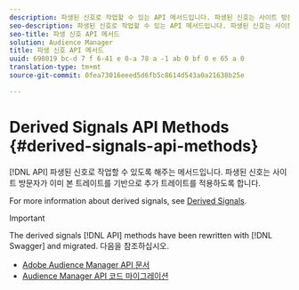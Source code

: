 ```yaml
---
description: 파생된 신호로 작업할 수 있는 API 메서드입니다. 파생된 신호는 사이트 방문자가 이미 본 트레이트를 기반으로 추가 트레이트를 적용하도록 합니다.
seo-description: 파생된 신호로 작업할 수 있는 API 메서드입니다. 파생된 신호는 사이트 방문자가 이미 본 트레이트를 기반으로 추가 트레이트를 적용하도록 합니다.
seo-title: 파생 신호 API 메서드
solution: Audience Manager
title: 파생 신호 API 메서드
uuid: 698019 bc-d 7 f 6-41 e 0-a 78 a -1 ab 0 bf 0 e 65 a 0
translation-type: tm+mt
source-git-commit: 0fea73016eeed5d6fb5c8614d543a0a21638b25e

---
```



# Derived Signals API Methods {#derived-signals-api-methods}

[!DNL API] 파생된 신호로 작업할 수 있도록 해주는 메서드입니다. 파생된 신호는 사이트 방문자가 이미 본 트레이트를 기반으로 추가 트레이트를 적용하도록 합니다.

<!-- c_separator.xml -->

For more information about derived signals, see [Derived Signals](../../features/derived-signals.md).

>[!IMPORTANT]
>
>The derived signals [!DNL API] methods have been rewritten with [!DNL Swagger] and migrated. 다음을 참조하십시오.
>
>* [Adobe Audience Manager API 문서](https://bank.demdex.com/portal/swagger/index.html)
>* [Audience Manager API 코드 마이그레이션](../../api/api-swagger-migration.md)